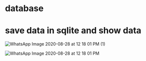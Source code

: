 # database
# save data in sqlite and show data 



![WhatsApp Image 2020-08-28 at 12 18 01 PM (1)](https://user-images.githubusercontent.com/62177833/91607363-a2f2b480-e928-11ea-9923-1b8554c1f0da.jpeg)


![WhatsApp Image 2020-08-28 at 12 18 01 PM](https://user-images.githubusercontent.com/62177833/91607407-aede7680-e928-11ea-9f2c-302d29cc0eb4.jpeg)

